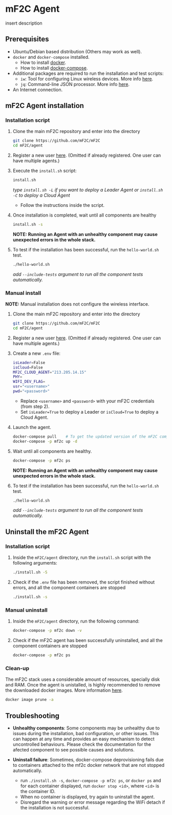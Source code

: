 # mF2C Agent

insert description

## Prerequisites

- Ubuntu/Debian based distribution (Others may work as well).
- `docker` and `docker-compose` installed.
    - How to install [docker](https://docs.docker.com/install/linux/docker-ce/ubuntu/#install-docker-ce).
    - How to install [docker-compose](https://docs.docker.com/compose/install/).
- Additional packages are required to run the installation and test scripts:
    - `iw`: Tool for configuring Linux wireless devices. More info [here](https://wireless.wiki.kernel.org/en/users/Documentation/iw).
    - `jq`: Command-line JSON processor. More info [here](https://stedolan.github.io/jq/download/).
- An Internet connection.

## mF2C Agent installation

### Installation script

1. Clone the main mF2C repository and enter into the directory

    ```bash
    git clone https://github.com/mF2C/mF2C
    cd mF2C/agent    
    ```
2. Register a new user [here](http://dashboard.mf2c-project.eu:800/main.html). (Omitted if already registered. One user can have multiple agents.)
3. Execute the `install.sh` script:
   
   ```bash
   install.sh
   ```
    
    *type `install.sh -L` if you want to deploy a Leader Agent or `install.sh -C` to deploy a Cloud Agent*

    - Follow the instructions inside the script.
4. Once installation is completed, wait until all components are healthy
    ```bash
    install.sh -s
    ```
    
    **NOTE: Running an Agent with an unhealthy component may cause unexpected errors in the whole stack.**

5. To test if the installation has been successful, run the `hello-world.sh` test.

    ```bash
    ./hello-world.sh
    ```
    
    *add `--include-tests` argument to run all the component tests automatically.*
    

### Manual install
**NOTE:** Manual installation does not configure the wireless interface. 

1. Clone the main mF2C repository and enter into the directory

    ```bash
    git clone https://github.com/mF2C/mF2C
    cd mF2C/agent    
    ```
2. Register a new user [here](http://dashboard.mf2c-project.eu:800/main.html). (Omitted if already registered. One user can have multiple agents.)
3. Create a new `.env` file:

    ```bash
    isLeader=False
    isCloud=False
    MF2C_CLOUD_AGENT="213.205.14.15"
    PHY=
    WIFI_DEV_FLAG=
    usr="<username>"
    pwd="<password>"
    ``` 
    - Replace `<username>` and `<password>` with your mF2C credentials (from step 2).
    - Set `isLeader=True` to deploy a Leader or `isCloud=True` to deploy a Cloud Agent.
4. Launch the agent.

    ```bash
    docker-compose pull    # To get the updated version of the mF2C components.
    docker-compose -p mf2c up -d
    ```
5. Wait until all components are healthy.

    ```bash
    docker-compose -p mf2c ps
    ```
    **NOTE: Running an Agent with an unhealthy component may cause unexpected errors in the whole stack.**

6. To test if the installation has been successful, run the `hello-world.sh` test.

    ```bash
    ./hello-world.sh
    ```
    
    *add `--include-tests` argument to run all the component tests automatically.* 
 
 
## Uninstall the mF2C Agent

### Installation script

1. Inside the `mF2C/agent` directory, run the `install.sh` script with the following arguments:
 
    ```bash
    ./install.sh -S
    ```  
2. Check if the `.env` file has been removed, the script finished without errors, and all the component containers are stopped

    ```bash
    ./install.sh -s
    ```
    
### Manual uninstall

1. Inside the `mF2C/agent` directory, run the following command:

    ```bash
    docker-compose -p mf2c down -v
    ```
2. Check if the mF2C agent has been successfully uninstalled, and all the component containers are stopped

    ```bash
    docker-compose -p mf2c ps
    ```

### Clean-up

The mF2C stack uses a considerable amount of resources, specially disk and RAM. Once the agent is unistalled, is highly recommended to remove the downloaded docker images. More information [here](https://docs.docker.com/config/pruning/). 

```bash
docker image prune -a
```

## Troubleshooting

- **Unhealthy components**: Some components may be unhealthy due to issues during the installation, bad configuration, or other issues. This can happen at any time and provides an easy mechanism to detect uncontrolled behaviours. Please check the documentation for the afected component to see possible causes and solutions.

- **Uninstall failure**: Sometimes, docker-compose deprovisioning fails due to containers attached to the mf2c docker network that are not stopped automatically.
    - run `./install.sh -s`, `docker-compose -p mf2c ps`, or `docker ps` and for each container displayed, run `docker stop <id>`, where `<id>` is the container ID.
    - When no container is displayed, try again to uninstall the agent.
    - Disregard the warning or error message regarding the WiFi detach if the installation is not successful.
 